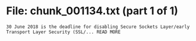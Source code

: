 ﻿# File: chunk_001134.txt (part 1 of 1)
```
30 June 2018 is the deadline for disabling Secure Sockets Layer/early Transport Layer Security (SSL/... READ MORE
```

